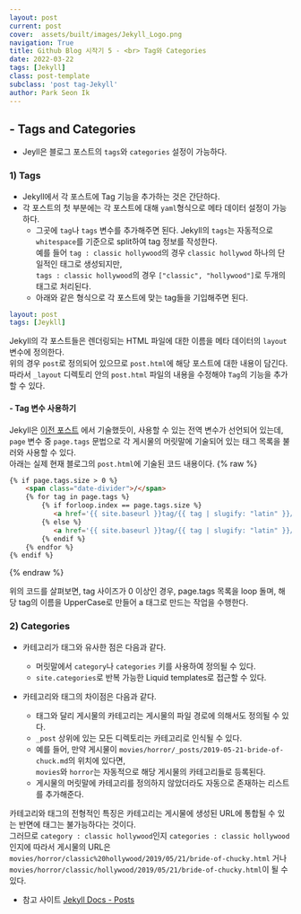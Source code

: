 ```yaml
---
layout: post
current: post
cover:  assets/built/images/Jekyll_Logo.png
navigation: True
title: Github Blog 시작기 5 - <br> Tag와 Categories
date: 2022-03-22
tags: [Jekyll]
class: post-template
subclass: 'post tag-Jekyll'
author: Park Seon Ik
---
```


## - Tags and Categories
* Jeyll은 블로그 포스트의 `tags`와 `categories` 설정이 가능하다.

### 1) Tags
* Jekyll에서 각 포스트에 Tag 기능을 추가하는 것은 간단하다.
* 각 포스트의 첫 부분에는 각 포스트에 대해 `yaml`형식으로 메타 데이터 설정이 가능하다.
  * 그곳에 `tag`나 `tags` 변수를 추가해주면 된다.
  Jekyll의 `tags`는 자동적으로 `whitespace`를 기준으로 split하여 tag 정보를 작성한다.<br>
  예를 들어 `tag : classic hollywood`의 경우 `classic hollywod` 하나의 단일적인 태그로 생성되지만, <br>
  `tags : classic hollywood`의 경우 `["classic", "hollywood"]`로 두개의 태그로 처리된다.
  * 아래와 같은 형식으로 각 포스트에 맞는 tag들을 기입해주면 된다.

```yaml
layout: post
tags: [Jeykll]
```
 
Jekyll의 각 포스트들은 렌더링되는 HTML 파일에 대한 이름을 메타 데이터의 `layout` 변수에 정의한다. <br>
위의 경우 `post`로 정의되어 있으므로 `post.html`에 해당 포스트에 대한 내용이 담긴다. <br>
따라서 `_layout` 디렉토리 안의 `post.html` 파일의 내용을 수정해야 `Tag`의 기능을 추가할 수 있다. <br>

#### - Tag 변수 사용하기
Jekyll은 [이전 포스트](2022-03-21-Jekyll_variables.md) 에서 기술했듯이, 사용할 수 있는 전역 변수가 선언되어 있는데, <br>
`page` 변수 중 `page.tags` 문법으로 각 게시물의 머릿말에 기술되어 있는 태그 목록을 불러와 사용할 수 있다. <br>
아래는 실제 현재 블로그의 `post.html`에 기술된 코드 내용이다.
{% raw %}
```html
{% if page.tags.size > 0 %}
    <span class="date-divider">/</span>
    {% for tag in page.tags %}
        {% if forloop.index == page.tags.size %}
           <a href='{{ site.baseurl }}tag/{{ tag | slugify: "latin" }}/'>{{ tag | upcase }}</a>
        {% else %}
           <a href='{{ site.baseurl }}tag/{{ tag | slugify: "latin" }}/'>{{ tag | upcase }}</a>,
        {% endif %}
    {% endfor %}
{% endif %}
```
{% endraw %}

위의 코드를 살펴보면, tag 사이즈가 0 이상인 경우, page.tags 목록을 loop 돌며, 해당 tag의 이름을 UpperCase로 만들어 a 태그로 만드는 작업을 수행한다.


### 2) Categories
* 카테고리가 태그와 유사한 점은 다음과 같다.
  * 머릿말에서 `category`나 `categories` 키를 사용하여 정의될 수 있다.
  * `site.categories`로 반복 가능한 Liquid templates로 접근할 수 있다.

* 카테고리와 태그의 차이점은 다음과 같다.
  * 태그와 달리 게시물의 카테고리는 게시물의 파일 경로에 의해서도 정의될 수 있다. 
  * `_post` 상위에 있는 모든 디렉토리는 카테고리로 인식될 수 있다.
  * 예를 들어, 만약 게시물이 `movies/horror/_posts/2019-05-21-bride-of-chuck.md`의 위치에 있다면, <br> `movies`와 `horror`는 자동적으로 해당 게시물의 카테고리들로 등록된다.
  * 게시물의 머릿말에 카테고리를 정의하지 않았더라도 자동으로 존재하는 리스트를 추가해준다. 
  
카테고리와 태그의 전형적인 특징은 카테고리는 게시물에 생성된 URL에 통합될 수 있는 반면에 태그는 불가능하다는 것이다. <br>
그러므로 `category : classic hollywood`인지 `categories : classic hollywood`인지에 따라서 게시물의 URL은 <br>
`movies/horror/classic%20hollywood/2019/05/21/bride-of-chucky.html` 거나 <br>
`movies/horror/classic/hollywood/2019/05/21/bride-of-chucky.html`이 될 수 있다.


* 참고 사이트
  [Jekyll Docs - Posts](https://jekyllrb.com/docs/posts/#tags-and-categories)

